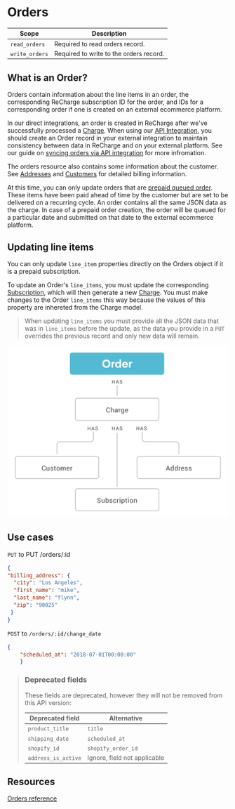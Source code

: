 # Orders

|Scope|Description|
|-|-|
|`read_orders`| Required to read orders record.|
|`write_orders`| Required to write to the orders record.|

## What is an Order?
Orders contain information about the line items in an order, the corresponding ReCharge subscription ID for the order, and IDs for a corresponding order if one is created on an external ecommerce platform. 

In our direct integrations, an order is created in ReCharge after we've successfully processed a [Charge](https://developer.rechargepayments.com/#charges). When using our [API Integration](headless-overview.md), you should create an Order record in your external integration to maintain consistency between data in ReCharge and on your external platform. See our guide on [syncing orders via API integration](submitting-order-api.md) for more infromation.

The orders resource also contains some information about the customer. See [Addresses](https://developer.rechargepayments.com/#addresses) and [Customers](https://developer.rechargepayments.com/#customers) for detailed billing information.

At this time, you can only update orders that are [prepaid queued order](https://support.rechargepayments.com/hc/en-us/articles/360008682674-Converting-a-subscription-from-monthly-to-prepaid-). These items have been paid ahead of time by the customer but are set to be delivered on a recurring cycle. An order contains all the same JSON data as the charge. In case of a prepaid order creation, the order will be queued for a particular date and submitted on that date to the external ecommerce platform. 

## Updating line items
You can only update `line_item` properties directly on the Orders object if it is a prepaid subscription.  

To update an Order's `line_items`, you must update the corresponding [Subscription](https://developer.rechargepayments.com/#subscriptions), which will then generate a new [Charge](https://developer.rechargepayments.com/#charges). You must make changes to the Order `line_items` this way because the values of this property are inhereted from the Charge model.
<!-- theme: warning -->
> When updating `line_items` you must provide all the JSON data that was in `line_items` before the update, as the data you provide in a `PUT` overrides the previous record and only new data will remain.

![Orders](assets/images/orders.png)

## Use cases
<!--
type: tab
title: Update billing address on pre-paid order
-->
`PUT` to PUT /orders/:id

```json
{
"billing_address": {
  "city": "Los Angeles",
  "first_name": "mike",
  "last_name": "flynn",
  "zip": "90025"
 }
}
```

<!--
type: tab
title: Update order date
-->
`POST` to `/orders/:id/change_date`

```json
{
    "scheduled_at": "2018-07-01T00:00:00"
    }
```

<!-- type: tab-end -->

<!-- theme: warning -->
> ### Deprecated fields
>These fields are deprecated, however they will not be removed from this API version:
>
>|Deprecated field|Alternative|
>|-|-|
>|`product_title`|`title`|
>|`shipping_date`|`scheduled_at`|
>|`shopify_id`|`shopify_order_id`|
>|`address_is_active`|Ignore, field not applicable|

## Resources
[Orders reference](https://developer.rechargepayments.com/#orders)